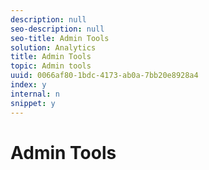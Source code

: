 ```yaml
---
description: null
seo-description: null
seo-title: Admin Tools
solution: Analytics
title: Admin Tools
topic: Admin tools
uuid: 0066af80-1bdc-4173-ab0a-7bb20e8928a4
index: y
internal: n
snippet: y
---
```


# Admin Tools


